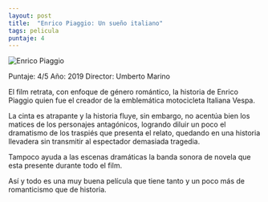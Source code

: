 ```yaml
---
layout: post
title:  "Enrico Piaggio: Un sueño italiano"
tags: pelicula
puntaje: 4
---
```




![Enrico Piaggio](https://pics.filmaffinity.com/Enrico_Piaggio_Vespa_TV-668508666-large.jpg)

Puntaje: 4/5 
Año: 2019
Director: Umberto Marino

El film retrata, con enfoque de género romántico, la historia de Enrico Piaggio quien fue el creador de la emblemática motocicleta Italiana Vespa.

La cinta es atrapante y la historia fluye, sin embargo, no acentúa bien los matices de los personajes antagónicos, logrando diluir un poco el dramatismo de los traspiés que presenta el relato, quedando en una historia llevadera sin transmitir al espectador demasiada tragedia. 

Tampoco ayuda a las escenas dramáticas la banda sonora de novela que esta presente durante todo el film.

Así y todo es una muy buena película que tiene tanto y un poco más de romanticismo que de historia.

 
